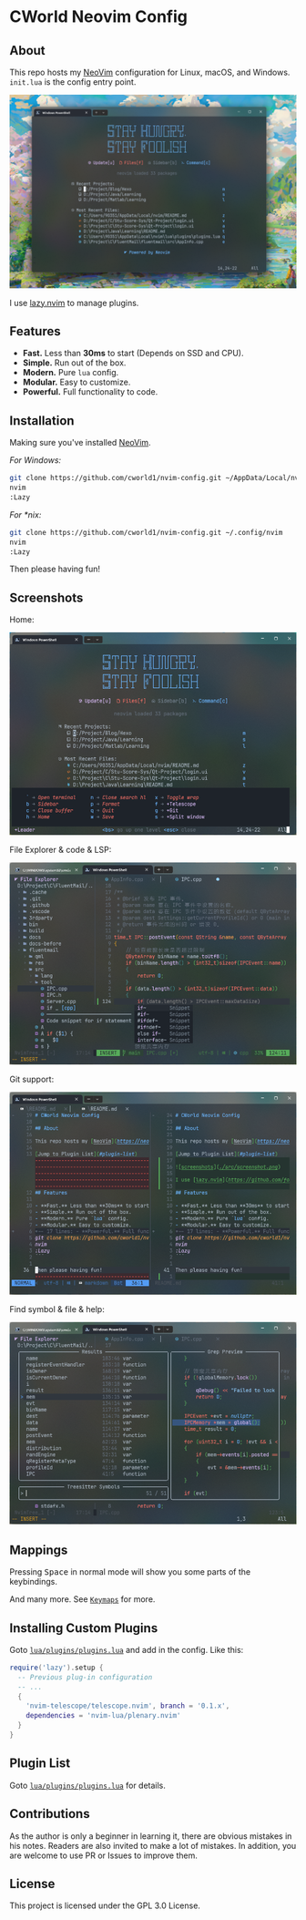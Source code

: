 # CWorld Neovim Config

## About

This repo hosts my [NeoVim](https://neovim.io/) configuration for Linux, macOS, and Windows. `init.lua` is the config entry point.

![Screenshot](src/Screenshot.png)

I use [lazy.nvim](https://github.com/folke/lazy.nvim) to manage plugins.

## Features

- **Fast.** Less than **30ms** to start (Depends on SSD and CPU).
- **Simple.** Run out of the box.
- **Modern.** Pure `lua` config.
- **Modular.** Easy to customize.
- **Powerful.** Full functionality to code.

## Installation

Making sure you've installed [NeoVim](https://neovim.io/).

_For Windows:_

```bash
git clone https://github.com/cworld1/nvim-config.git ~/AppData/Local/nvim
nvim
:Lazy
```

_For \*nix:_

```bash
git clone https://github.com/cworld1/nvim-config.git ~/.config/nvim
nvim
:Lazy
```

Then please having fun!

## Screenshots

Home:

![Home](src/Screenshot_home.png)

File Explorer & code & LSP:

![Code](src/Screenshot_code.png)

Git support:

![Git](src/Screenshot_git_giff.png)

Find symbol & file & help:

![Symbol](src/Screenshot_telescope.png)

## Mappings

Pressing <kbd>Space</kbd> in normal mode will show you some parts of the keybindings.

And many more. See [`Keymaps`](lua/core/keymaps.lua) for more.

## Installing Custom Plugins

Goto [`lua/plugins/plugins.lua`](lua/plugins/plugins.lua) and add in the config. Like this:

```lua
require('lazy').setup {
  -- Previous plug-in configuration
  -- ...
  {
    'nvim-telescope/telescope.nvim', branch = '0.1.x',
    dependencies = 'nvim-lua/plenary.nvim'
  }
}
```

## Plugin List

Goto [`lua/plugins/plugins.lua`](lua/plugins/plugins.lua) for details.

## Contributions

As the author is only a beginner in learning it, there are obvious mistakes in his notes. Readers are also invited to make a lot of mistakes. In addition, you are welcome to use PR or Issues to improve them.

## License

This project is licensed under the GPL 3.0 License.
